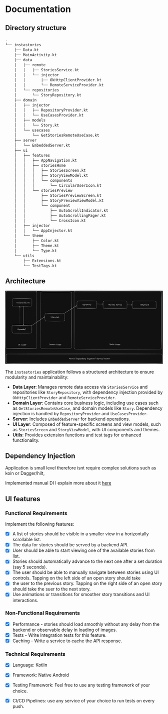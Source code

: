 # Documentation

## Directory structure
```
.
└── instastories
    ├── Data.kt
    ├── MainActivity.kt
    ├── data
    │   ├── remote
    │   │   ├── StoriesService.kt
    │   │   └── injector
    │   │       ├── OkHttpClientProvider.kt
    │   │       └── RemoteServiceProvider.kt
    │   └── repositories
    │       └── StoryRepository.kt
    ├── domain
    │   ├── injector
    │   │   ├── RepositoryProvider.kt
    │   │   └── UseCasesProvider.kt
    │   ├── models
    │   │   └── Story.kt
    │   └── usecases
    │       └── GetStoriesRemoteUseCase.kt
    ├── server
    │   └── EmbeddedServer.kt
    ├── ui
    │   ├── features
    │   │   ├── AppNavigation.kt
    │   │   ├── storiesHome
    │   │   │   ├── StoriesScreen.kt
    │   │   │   ├── StoryViewModel.kt
    │   │   │   └── components
    │   │   │       └── CircularUserIcon.kt
    │   │   └── storiesPreview
    │   │       ├── StoriesPreviewScreen.kt
    │   │       ├── StoryPreviewViewModel.kt
    │   │       └── component
    │   │           ├── AutoScrollIndicator.kt
    │   │           ├── AutoScrollingPager.kt
    │   │           └── CrossIcon.kt
    │   ├── injector
    │   │   └── AppInjector.kt
    │   └── theme
    │       ├── Color.kt
    │       ├── Theme.kt
    │       └── Type.kt
    └── utils
        ├── Extensions.kt
        └── TestTags.kt

```

## Architecture
![App arch](./arch.png)

The `instastories` application follows a structured architecture to ensure modularity and maintainability:

- **Data Layer**: Manages remote data access via `StoriesService` and repositories like `StoryRepository`, with dependency injection provided by `OkHttpClientProvider` and `RemoteServiceProvider`.
- **Domain Layer**: Contains core business logic, including use cases such as `GetStoriesRemoteUseCase`, and domain models like `Story`. Dependency injection is handled by `RepositoryProvider` and `UseCasesProvider`.
- **Server**: Includes `EmbeddedServer` for backend operations.
- **UI Layer**: Composed of feature-specific screens and view models, such as `StoriesScreen` and `StoryViewModel`, with UI components and themes.
- **Utils**: Provides extension functions and test tags for enhanced functionality.

## Dependency Injection
Application is small level therefore isnt require complex solutions such
as koin or Dagger/hilt, 

Implemented manual DI I explain more about it [here](https://proandroiddev.com/hold-on-before-you-dagger-or-hilt-try-this-simple-di-f674c83ebeec)


## UI features

### Functional Requirements
Implement the following features:
- [x] A list of stories should be visible in a smaller view in a horizontally scrollable list.
- [x] The data for stories should be served by a backend API.
- [x] User should be able to start viewing one of the available stories from list.
- [x] Stories should automatically advance to the next one after a set duration (say 5 seconds).
- [x] The user should be able to manually navigate between stories using UI controls. Tapping on the left
  side of an open story should take
- [x] the user to the previous story. Tapping on the right side of an open story should take the suer to
  the next story.
- [x] Use animations or transitions for smoother story transitions and UI interactions.

### Non-Functional Requirements
- [x] Performance - stories should load smoothly without any delay from the backend or observable delay in loading of images.
- [x] Tests - Write Integration tests for this feature.
- [x] Caching - Write a service to cache the API response.

### Technical Requirements
- [x] Language: Kotlin
- [x] Framework: Native Android
- [x] Testing Framework: Feel free to use any testing framework of your choice.
- [x] CI/CD Pipelines: use any service of your choice to run tests on every push.

